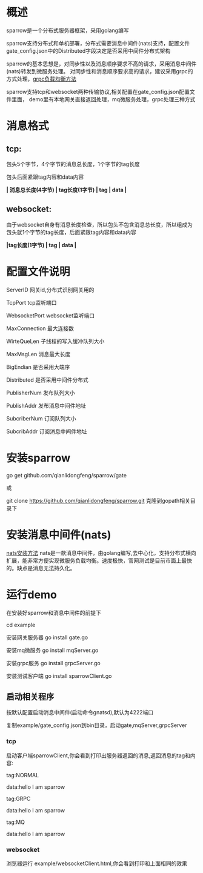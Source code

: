 # 概述
sparrow是一个分布式服务器框架，采用golang编写

sparrow支持分布式和单机部署，分布式需要消息中间件(nats)支持，配置文件gate_config.json中的Distributed字段决定是否采用中间件分布式架构

sparrow的基本思想是，对同步性以及消息顺序要求不高的请求，采用消息中间件(nats)转发到微服务处理。 对同步性和消息顺序要求高的请求，建议采用grpc的方式处理，[grpc负载均衡方法](https://blog.csdn.net/weixin_43733451/article/details/84262506)

sparrow支持tcp和websocket两种传输协议,相关配置在gate_config.json配置文件里面，
demo里有本地网关直接返回处理，mq微服务处理，grpc处理三种方式

# 消息格式
## tcp:
包头5个字节，4个字节的消息总长度，1个字节的tag长度

包头后面紧跟tag内容和data内容

**| 消息总长度(4字节) | tag长度(1字节) | tag | data |**

## websocket:
由于websocket自身有消息长度检查，所以包头不包含消息总长度，所以组成为
包头就1个字节的tag长度，后面紧跟tag内容和data内容

**|tag长度(1字节) | tag | data |**


# 配置文件说明
ServerID 网关id,分布式识别网关用的

TcpPort tcp监听端口

WebsocketPort websocket监听端口

MaxConnection 最大连接数

WirteQueLen 子线程的写入缓冲队列大小

MaxMsgLen 消息最大长度

BigEndian 是否采用大端序

Distributed 是否采用中间件分布式

PublisherNum 发布队列大小

PublishAddr 发布消息中间件地址

SubcriberNum 订阅队列大小

SubcribAddr 订阅消息中间件地址


# 安装sparrow
go get github.com/qianlidongfeng/sparrow/gate

或

git clone https://github.com/qianlidongfeng/sparrow.git 克隆到gopath相关目录下


# 安装消息中间件(nats)
[nats安装方法](https://www.nats.io/documentation/managing_the_server/installing/)
nats是一款消息中间件，由golang编写,去中心化，支持分布式横向扩展，能非常方便实现微服务负载均衡。速度极快，官网测试是目前市面上最快的。缺点是消息无法持久化。

# 运行demo

在安装好sparrow和消息中间件的前提下

cd example

安装网关服务器
go install gate.go

安装mq微服务
go install mqServer.go

安装grpc服务
go install grpcServer.go

安装测试客户端
go install sparrowClient.go

## 启动相关程序
按默认配置启动消息中间件(启动命令gnatsd),默认为4222端口

复制example/gate_config.json到bin目录，启动gate,mqServer,grpcServer

### tcp

启动客户端sparrowClient,你会看到打印出服务器返回的消息,返回消息的tag和内容:

tag:NORMAL

data:hello I am sparrow

tag:GRPC

data:hello I am sparrow

tag:MQ

data:hello I am sparrow


### websocket

浏览器运行 example/websocketClient.html,你会看到打印和上面相同的效果

